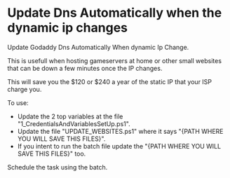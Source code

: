 # Update Dns Automatically when the dynamic ip changes

Update Godaddy Dns Automatically When dynamic Ip Change.

This is usefull when hosting gameservers at home or other small websites that can be down a few minutes once the IP changes.

This will save you the $120 or $240 a year of the static IP that your ISP charge you.

To use:
 - Update the 2 top variables at the file "1_CredentialsAndVariablesSetUp.ps1".
 - Update the file "UPDATE_WEBSITES.ps1" where it says "{PATH WHERE YOU WILL SAVE THIS FILES}".
 - If you intent to run the batch file update the "{PATH WHERE YOU WILL SAVE THIS FILES}" too.
 
 Schedule the task using the batch.
